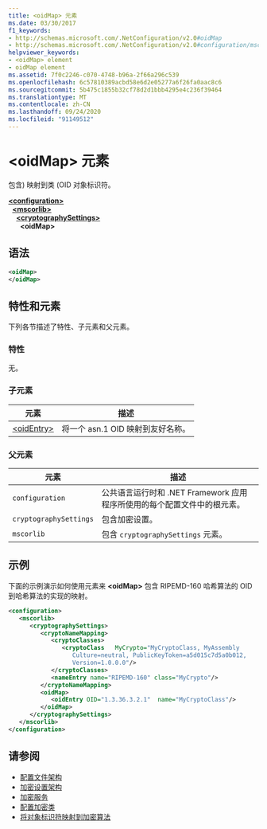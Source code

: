 ```yaml
---
title: <oidMap> 元素
ms.date: 03/30/2017
f1_keywords:
- http://schemas.microsoft.com/.NetConfiguration/v2.0#oidMap
- http://schemas.microsoft.com/.NetConfiguration/v2.0#configuration/mscorlib/cryptographySettings/oidMap
helpviewer_keywords:
- <oidMap> element
- oidMap element
ms.assetid: 7f0c2246-c070-4748-b96a-2f66a296c539
ms.openlocfilehash: 6c57810389acbd58e6d2e05277a6f26fa0aac8c6
ms.sourcegitcommit: 5b475c1855b32cf78d2d1bbb4295e4c236f39464
ms.translationtype: MT
ms.contentlocale: zh-CN
ms.lasthandoff: 09/24/2020
ms.locfileid: "91149512"
---
```

# <a name="oidmap-element"></a>\<oidMap> 元素

包含) 映射到类 (OID 对象标识符。  

[**\<configuration>**](../configuration-element.md)\
&nbsp;&nbsp;[**\<mscorlib>**](mscorlib-element-for-cryptography-settings.md)\
&nbsp;&nbsp;&nbsp;&nbsp;[**\<cryptographySettings>**](cryptographysettings-element.md)\
&nbsp;&nbsp;&nbsp;&nbsp;&nbsp;&nbsp;**\<oidMap>**

## <a name="syntax"></a>语法  
  
```xml  
<oidMap>
</oidMap>  
```  
  
## <a name="attributes-and-elements"></a>特性和元素  

 下列各节描述了特性、子元素和父元素。  
  
### <a name="attributes"></a>特性  

 无。  
  
### <a name="child-elements"></a>子元素  
  
|元素|描述|  
|-------------|-----------------|  
|[\<oidEntry>](oidentry-element.md)|将一个 asn.1 OID 映射到友好名称。|  
  
### <a name="parent-elements"></a>父元素  
  
|元素|描述|  
|-------------|-----------------|  
|`configuration`|公共语言运行时和 .NET Framework 应用程序所使用的每个配置文件中的根元素。|  
|`cryptographySettings`|包含加密设置。|  
|`mscorlib`|包含 `cryptographySettings` 元素。|  
  
## <a name="example"></a>示例  

 下面的示例演示如何使用元素来 **\<oidMap>** 包含 RIPEMD-160 哈希算法的 OID 到哈希算法的实现的映射。  
  
```xml  
<configuration>  
   <mscorlib>  
      <cryptographySettings>  
         <cryptoNameMapping>  
            <cryptoClasses>  
               <cryptoClass   MyCrypto="MyCryptoClass, MyAssembly  
                  Culture=neutral, PublicKeyToken=a5d015c7d5a0b012,  
                  Version=1.0.0.0"/>  
            </cryptoClasses>  
            <nameEntry name="RIPEMD-160" class="MyCrypto"/>  
         </cryptoNameMapping>  
         <oidMap>  
            <oidEntry OID="1.3.36.3.2.1"  name="MyCryptoClass"/>  
         </oidMap>  
      </cryptographySettings>  
   </mscorlib>  
</configuration>  
```  
  
## <a name="see-also"></a>请参阅

- [配置文件架构](../index.md)
- [加密设置架构](index.md)
- [加密服务](../../../../standard/security/cryptographic-services.md)
- [配置加密类](../../configure-cryptography-classes.md)
- [将对象标识符映射到加密算法](../../map-object-identifiers-to-cryptography-algorithms.md)
